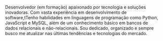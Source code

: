Desenvolvedor (em formação) apaixonado por tecnologia e soluções inovadoras. Com vasta experiência em desenvolvimento de software,tTenho habilidades em linguagens de programação como Python, JavaScript e MySQL, além de um conhecimento básico  em bancos de dados relacionais e não-relacionais. Sou dedicado, organizado e sempre busco me atualizar nas últimas tendências e tecnologias do mercado.

